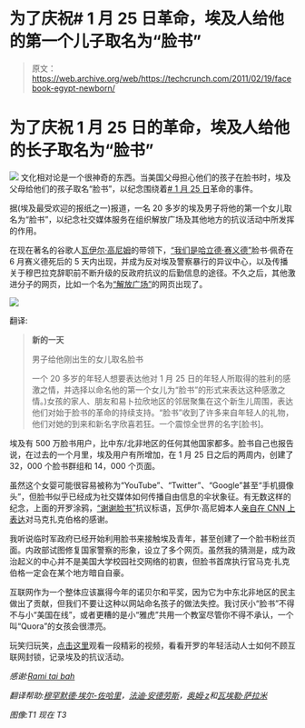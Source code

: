 # 为了庆祝# 1 月 25 日革命，埃及人给他的第一个儿子取名为“脸书”

> 原文：<https://web.archive.org/web/https://techcrunch.com/2011/02/19/facebook-egypt-newborn/>

# 为了庆祝 1 月 25 日的革命，埃及人给他的长子取名为“脸书”

![](img/0b7fe4d08d5b3acfb6bf9de602fa0538.png)
文化相对论是一个很神奇的东西。当美国父母担心他们的孩子在脸书时，埃及父母给他们的孩子取名“脸书”，以纪念围绕着[# 1 月 25 日](https://web.archive.org/web/20230323102458/http://search.twitter.com/search?q=%23Jan25)革命的事件。

据(埃及最受欢迎的报纸之一)报道，一名 20 多岁的埃及男子将他的第一个女儿取名为“脸书”，以纪念社交媒体服务在组织解放广场及其他地方的抗议活动中所发挥的作用。

在现在著名的谷歌人[瓦伊尔·高尼姆](https://web.archive.org/web/20230323102458/http://www.crunchbase.com/person/wael-ghonim-2)的带领下，[“我们是哈立德·赛义德”](https://web.archive.org/web/20230323102458/http://www.facebook.com/elshaheeed.co.uk)脸书·佩奇在 6 月赛义德死后的 5 天内出现，并成为反对埃及警察暴行的异议中心，以及传播关于穆巴拉克辞职前不断升级的反政府抗议的后勤信息的途径。不久之后，其他激进分子的网页，比如一个名为[“解放广场”](https://web.archive.org/web/20230323102458/http://www.facebook.com/pages/%D9%85%D9%8A%D8%AF%D8%A7%D9%86-%D8%A7%D9%84%D8%AA%D8%AD%D8%B1%D9%8A%D8%B1-tahrir-square/188629931158568)的网页出现了。

![](img/2af53117ecbcd852248ac0e115030dfd.png)

翻译:

> **新的一天**
> 
> 男子给他刚出生的女儿取名脸书
> 
> 一个 20 多岁的年轻人想要表达他对 1 月 25 日的年轻人所取得的胜利的感激之情，并选择以命名他的第一个女儿为“脸书”的形式来表达这种感激之情。)女孩的家人、朋友和易卜拉欣地区的邻居聚集在这个新生儿周围，表达他们对始于脸书的革命的持续支持。“脸书”收到了许多来自年轻人的礼物，他们对她的到来和新名字欣喜若狂。一个震惊全世界的名字[脸书]。

埃及有 500 万脸书用户，比中东/北非地区的任何其他国家都多。脸书自己也报告说，在过去的一个月里，埃及用户有所增加，在 1 月 25 日之后的两周内，创建了 32，000 个脸书群组和 14，000 个页面。

虽然这个女婴可能很容易被称为“YouTube”、“Twitter”、“Google”甚至“手机摄像头”，但脸书似乎已经成为社交媒体如何传播自由信息的伞状象征。有无数这样的纪念，上面的开罗涂鸦，[“谢谢脸书”](https://web.archive.org/web/20230323102458/http://www.buzzfeed.com/mjs538/thank-you-facebook-protest-sign)抗议标语，瓦伊尔·高尼姆本人[亲自在 CNN 上表达](https://web.archive.org/web/20230323102458/https://techcrunch.com/2011/02/11/wael-ghonim-if-you-want-to-liberate-a-government-give-them-the-internet/)对马克扎克伯格的感谢。

我听说临时军政府已经开始利用脸书来接触埃及青年，甚至创建了一个脸书粉丝页面。内政部试图修复国家警察的形象，设立了多个网页。虽然我的猜测是，成为政治起义的中心并不是美国大学校园社交网络的初衷，但脸书首席执行官马克·扎克伯格一定会在某个地方暗自自豪。

互联网作为一个整体应该赢得今年的诺贝尔和平奖，因为它为中东北非地区的民主做出了贡献，但我们不要让这种以网站命名孩子的做法失控。我讨厌小“脸书”不得不与小“美国在线”，或者更糟的是小“雅虎”共用一个教室尽管你不得不承认，一个叫“Quora”的女孩会很漂亮。

玩笑归玩笑，[点击这里](https://web.archive.org/web/20230323102458/http://video.nytimes.com/video/2011/02/08/world/middleeast/1248069622796/cairo-s-facebook-flat.html)观看一段精彩的视频，看看开罗的年轻活动人士如何不顾互联网封锁，记录埃及的抗议活动。

*感谢:[Rami tai bah](https://web.archive.org/web/20230323102458/http://blog.ramitaibah.com/)*

*翻译帮助:[穆罕默德·埃尔-佐哈里](https://web.archive.org/web/20230323102458/http://about.me/elzohairy)，[法迪·安德劳斯](Twitter.com/fadiandraus)，[奥姆·z](https://web.archive.org/web/20230323102458/http://twitter.com/#!/MakeArtNotMoney)和[瓦埃勒·萨拉米](https://web.archive.org/web/20230323102458/http://wa3l.com/)*

*图像:T1 现在 T3*